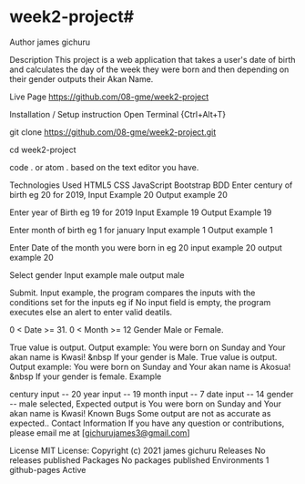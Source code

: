 # week2-project# 
Author
james gichuru 

Description
This project is a web application that takes a user's date of birth  and calculates the day of the week they were born and then depending on their gender outputs their Akan Name.




Live Page
https://github.com/08-gme/week2-project

Installation / Setup instruction
Open Terminal {Ctrl+Alt+T}

git clone https://github.com/08-gme/week2-project.git

cd week2-project 

code . or atom . based on the text editor you have.

Technologies Used
HTML5
CSS
JavaScript
Bootstrap
BDD
Enter century of birth eg 20 for 2019, Input Example 20 Output example 20

Enter year of Birth eg 19 for 2019 Input Example 19 Output Example 19

Enter month of birth eg 1 for january Input example 1 Output example 1

Enter Date of the month you were born in eg 20 input example 20 output example 20

Select gender Input example male output male

Submit. Input example, the program compares the inputs with the conditions set for the inputs eg if No input field is empty, the program executes else an alert to enter valid deatils.

0 < Date >= 31.
0 < Month >= 12
Gender Male or Female.

True value is output. Output example: You were born on Sunday and Your akan name is Kwasi! &nbsp If your gender is Male.
True value is output. Output example: You were born on Sunday and Your akan name is Akosua! &nbsp If your gender is female.
Example

century input -- 20
year input -- 19
month input -- 7
date input -- 14
gender -- male selected, Expected output is You were born on Sunday and Your akan name is Kwasi!
Known Bugs
Some output are not as accurate as expected..
Contact Information
If you have any question or contributions, please email me at [gichurujames3@gmail.com]

License
MIT License:
Copyright (c) 2021 james gichuru 
Releases
No releases published
Packages
No packages published
Environments 1
 github-pages Active
